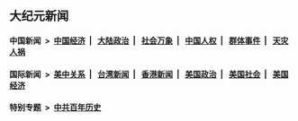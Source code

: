 ## 大纪元新闻

#### 中国新闻 &nbsp;>&nbsp; [中国经济](indexes/ncid283/README.md?09130445) &nbsp;| &nbsp; [大陆政治](indexes/ncid277/README.md?09130445) &nbsp;| &nbsp; [社会万象](indexes/ncid282/README.md?09130445) &nbsp;| &nbsp; [中国人权](indexes/ncid278/README.md?09130445) &nbsp;| &nbsp; [群体事件](indexes/ncid279/README.md?09130445) &nbsp;| &nbsp; [天灾人祸](indexes/ncid280/README.md?09130445)

#### 国际新闻 &nbsp;>&nbsp; [美中关系](indexes/nf1412576/README.md?09130445) &nbsp;| &nbsp; [台湾新闻](indexes/ncid1349361/README.md?09130445) &nbsp;| &nbsp; [香港新闻](indexes/ncid1349362/README.md?09130445) &nbsp;| &nbsp; [美国政治](indexes/ncid1078159/README.md?09130445) &nbsp;| &nbsp; [美国社会](indexes/ncid1078160/README.md?09130445) &nbsp;| &nbsp; [美国经济](indexes/ncid1078158/README.md?09130445)

#### 特别专题 &nbsp;>&nbsp; [中共百年历史](https://github.com/epoch-news/epoch-special/blob/master/README.md?09130445)  

